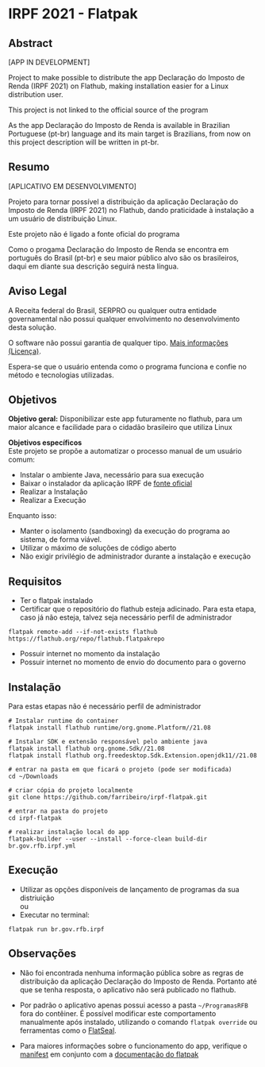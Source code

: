 # IRPF 2021 - Flatpak

## Abstract

[APP IN DEVELOPMENT]

Project to make possible to distribute the app Declaração do Imposto de Renda (IRPF 2021) on Flathub, making installation easier for a Linux distribution user.

This project is not linked to the official source of the program

As the app Declaração do Imposto de Renda is available in Brazilian Portuguese (pt-br) language and its main target is Brazilians, from now on this project description will be written in pt-br.

## Resumo
[APLICATIVO EM DESENVOLVIMENTO]

Projeto para tornar possível a distribuição da aplicação Declaração do Imposto de Renda (IRPF 2021) no Flathub, dando praticidade à instalação a um usuário de distribuição Linux.

Este projeto não é ligado a fonte oficial do programa

Como o progama Declaração do Imposto de Renda se encontra em português do Brasil (pt-br) e seu maior público alvo são os brasileiros, daqui em diante sua descrição seguirá nesta língua.

## Aviso Legal
A Receita federal do Brasil, SERPRO ou qualquer outra entidade governamental não possui qualquer envolvimento no desenvolvimento desta solução.

O software não possui garantia de qualquer tipo. [Mais informações (Licença)](https://github.com/farribeiro/irpf-flatpak/blob/master/LICENSE).

Espera-se que o usuário entenda como o programa funciona e confie no método e tecnologias utilizadas. 

## Objetivos  

**Objetivo geral:** 
Disponibilizar este app futuramente no flathub, para um maior alcance e facilidade para o cidadão brasileiro que utiliza Linux

**Objetivos específicos**  
Este projeto se propõe a automatizar o processo manual de um usuário comum:
- Instalar o ambiente Java, necessário para sua execução
- Baixar o instalador da aplicação IRPF de [fonte oficial](https://www.gov.br/receitafederal/pt-br/centrais-de-conteudo/download/pgd/dirpf)
- Realizar a Instalação
- Realizar a Execução

Enquanto isso:
- Manter o isolamento (sandboxing) da execução do programa ao sistema, de forma viável. 
- Utilizar o máximo de soluções de código aberto
- Não exigir privilégio de administrador durante a instalação e execução

## Requisitos

- Ter o flatpak instalado
- Certificar que o repositório do flathub esteja adicinado. Para esta etapa, caso já não esteja, talvez seja necessário perfil de administrador
```
flatpak remote-add --if-not-exists flathub https://flathub.org/repo/flathub.flatpakrepo
```
- Possuir internet no momento da instalação
- Possuir internet no momento de envio do documento para o governo

## Instalação

Para estas etapas não é necessário perfil de administrador
```
# Instalar runtime do container
flatpak install flathub runtime/org.gnome.Platform//21.08

# Instalar SDK e extensão responsável pelo ambiente java
flatpak install flathub org.gnome.Sdk//21.08
flatpak install flathub org.freedesktop.Sdk.Extension.openjdk11//21.08

# entrar na pasta em que ficará o projeto (pode ser modificada)
cd ~/Downloads

# criar cópia do projeto localmente
git clone https://github.com/farribeiro/irpf-flatpak.git

# entrar na pasta do projeto
cd irpf-flatpak

# realizar instalação local do app
flatpak-builder --user --install --force-clean build-dir br.gov.rfb.irpf.yml
```

## Execução

- Utilizar as opções disponíveis de lançamento de programas da sua distriuição  
ou 
- Executar no terminal:
```
flatpak run br.gov.rfb.irpf 
```

## Observações

- Não foi encontrada nenhuma informação pública sobre as regras de distribuição da aplicação Declaração do Imposto de Renda. Portanto até que se tenha resposta, o aplicativo não será publicado no flathub.

- Por padrão o aplicativo apenas possui acesso a pasta `~/ProgramasRFB` fora do contêiner. É possível modificar este comportamento manualmente após instalado, utilizando o comando `flatpak override` ou ferramentas como o [FlatSeal](https://flathub.org/apps/details/com.github.tchx84.Flatseal).


- Para maiores informações sobre o funcionamento do app, verifique o [manifest](https://github.com/farribeiro/irpf-flatpak/blob/master/br.gov.rfb.irpf.yml) em conjunto com a [documentação do flatpak](https://docs.flatpak.org/)

